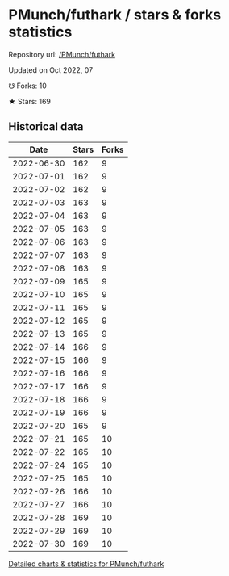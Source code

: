 # PMunch/futhark / stars & forks statistics

Repository url: [/PMunch/futhark](https://github.com/PMunch/futhark)

Updated on Oct 2022, 07

☋ Forks: 10

★ Stars: 169

## Historical data
| Date | Stars | Forks |
|------|-------|-------|
| 2022-06-30 | 162 | 9 | 
| 2022-07-01 | 162 | 9 | 
| 2022-07-02 | 162 | 9 | 
| 2022-07-03 | 163 | 9 | 
| 2022-07-04 | 163 | 9 | 
| 2022-07-05 | 163 | 9 | 
| 2022-07-06 | 163 | 9 | 
| 2022-07-07 | 163 | 9 | 
| 2022-07-08 | 163 | 9 | 
| 2022-07-09 | 165 | 9 | 
| 2022-07-10 | 165 | 9 | 
| 2022-07-11 | 165 | 9 | 
| 2022-07-12 | 165 | 9 | 
| 2022-07-13 | 165 | 9 | 
| 2022-07-14 | 166 | 9 | 
| 2022-07-15 | 166 | 9 | 
| 2022-07-16 | 166 | 9 | 
| 2022-07-17 | 166 | 9 | 
| 2022-07-18 | 166 | 9 | 
| 2022-07-19 | 166 | 9 | 
| 2022-07-20 | 165 | 9 | 
| 2022-07-21 | 165 | 10 | 
| 2022-07-22 | 165 | 10 | 
| 2022-07-24 | 165 | 10 | 
| 2022-07-25 | 165 | 10 | 
| 2022-07-26 | 166 | 10 | 
| 2022-07-27 | 166 | 10 | 
| 2022-07-28 | 169 | 10 | 
| 2022-07-29 | 169 | 10 | 
| 2022-07-30 | 169 | 10 | 


[Detailed charts & statistics for PMunch/futhark](https://reviewgithub.com/rep/PMunch/futhark)
